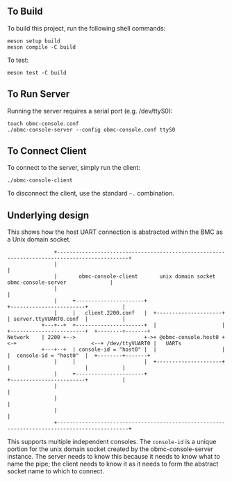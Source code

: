 ## To Build

To build this project, run the following shell commands:

```
meson setup build
meson compile -C build
```

To test:

```
meson test -C build
```

## To Run Server

Running the server requires a serial port (e.g. /dev/ttyS0):

```
touch obmc-console.conf
./obmc-console-server --config obmc-console.conf ttyS0
```

## To Connect Client

To connect to the server, simply run the client:

```
./obmc-console-client
```

To disconnect the client, use the standard `~.` combination.

## Underlying design

This shows how the host UART connection is abstracted within the BMC as a Unix
domain socket.

```
               +---------------------------------------------------------------------------------------------+
               |                                                                                             |
               |       obmc-console-client       unix domain socket         obmc-console-server              |
               |                                                                                             |
               |     +----------------------+                           +------------------------+           |
               |     |   client.2200.conf   |  +---------------------+  | server.ttyVUART0.conf  |           |
           +---+--+  +----------------------+  |                     |  +------------------------+  +--------+-------+
Network    | 2200 +-->                      +->+ @obmc-console.host0 +<-+                        <--+ /dev/ttyVUART0 |   UARTs
           +---+--+  | console-id = "host0" |  |                     |  |  console-id = "host0"  |  +--------+-------+
               |     |                      |  +---------------------+  |                        |           |
               |     +----------------------+                           +------------------------+           |
               |                                                                                             |
               |                                                                                             |
               |                                                                                             |
               +---------------------------------------------------------------------------------------------+
```

This supports multiple independent consoles. The `console-id` is a unique
portion for the unix domain socket created by the obmc-console-server instance.
The server needs to know this because it needs to know what to name the pipe;
the client needs to know it as it needs to form the abstract socket name to
which to connect.
